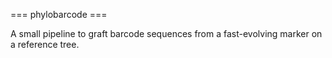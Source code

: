 === phylobarcode ===

A small pipeline to graft barcode sequences from a fast-evolving marker on a reference tree.

